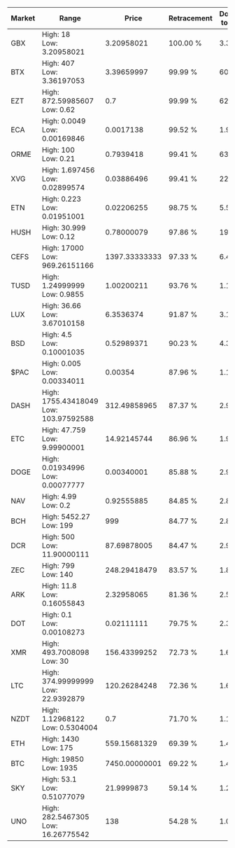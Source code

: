 | Market | Range | Price| Retracement | Doubles to 50% |
| --- | --- | --- | --- | --- |
| GBX | High: 18<br />Low: 3.20958021 | 3.20958021 | 100.00 % | 3.30 |
| BTX | High: 407<br />Low: 3.36197053 | 3.39659997 | 99.99 % | 60.41 |
| EZT | High: 872.59985607<br />Low: 0.62 | 0.7 | 99.99 % | 623.73 |
| ECA | High: 0.0049<br />Low: 0.00169846 | 0.0017138 | 99.52 % | 1.93 |
| ORME | High: 100<br />Low: 0.21 | 0.7939418 | 99.41 % | 63.11 |
| XVG | High: 1.697456<br />Low: 0.02899574 | 0.03886496 | 99.41 % | 22.21 |
| ETN | High: 0.223<br />Low: 0.01951001 | 0.02206255 | 98.75 % | 5.50 |
| HUSH | High: 30.999<br />Low: 0.12 | 0.78000079 | 97.86 % | 19.95 |
| CEFS | High: 17000<br />Low: 969.26151166 | 1397.33333333 | 97.33 % | 6.43 |
| TUSD | High: 1.24999999<br />Low: 0.9855 | 1.00200211 | 93.76 % | 1.12 |
| LUX | High: 36.66<br />Low: 3.67010158 | 6.3536374 | 91.87 % | 3.17 |
| BSD | High: 4.5<br />Low: 0.10001035 | 0.52989371 | 90.23 % | 4.34 |
| $PAC | High: 0.005<br />Low: 0.00334011 | 0.00354 | 87.96 % | 1.18 |
| DASH | High: 1755.43418049<br />Low: 103.97592588 | 312.49858965 | 87.37 % | 2.98 |
| ETC | High: 47.759<br />Low: 9.99900001 | 14.92145744 | 86.96 % | 1.94 |
| DOGE | High: 0.01934996<br />Low: 0.00077777 | 0.00340001 | 85.88 % | 2.96 |
| NAV | High: 4.99<br />Low: 0.2 | 0.92555885 | 84.85 % | 2.80 |
| BCH | High: 5452.27<br />Low: 199 | 999 | 84.77 % | 2.83 |
| DCR | High: 500<br />Low: 11.90000111 | 87.69878005 | 84.47 % | 2.92 |
| ZEC | High: 799<br />Low: 140 | 248.29418479 | 83.57 % | 1.89 |
| ARK | High: 11.8<br />Low: 0.16055843 | 2.32958065 | 81.36 % | 2.57 |
| DOT | High: 0.1<br />Low: 0.00108273 | 0.02111111 | 79.75 % | 2.39 |
| XMR | High: 493.7008098<br />Low: 30 | 156.43399252 | 72.73 % | 1.67 |
| LTC | High: 374.99999999<br />Low: 22.9392879 | 120.26284248 | 72.36 % | 1.65 |
| NZDT | High: 1.12968122<br />Low: 0.5304004 | 0.7 | 71.70 % | 1.19 |
| ETH | High: 1430<br />Low: 175 | 559.15681329 | 69.39 % | 1.44 |
| BTC | High: 19850<br />Low: 1935 | 7450.00000001 | 69.22 % | 1.46 |
| SKY | High: 53.1<br />Low: 0.51077079 | 21.9999873 | 59.14 % | 1.22 |
| UNO | High: 282.5467305<br />Low: 16.26775542 | 138 | 54.28 % | 1.08 |
